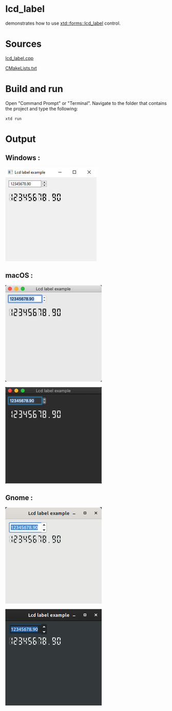 # lcd_label

demonstrates how to use [xtd::forms::lcd_label](../../../src/xtd_forms/include/xtd/forms/lcd_label.hpp) control.

# Sources

[lcd_label.cpp](lcd_label.cpp)

[CMakeLists.txt](CMakeLists.txt)

# Build and run

Open "Command Prompt" or "Terminal". Navigate to the folder that contains the project and type the following:

```shell
xtd run
```

# Output

## Windows :

![Screenshot](../../../docs/pictures/examples/lcd_label_w.png)

## macOS :

![Screenshot](../../../docs/pictures/examples/lcd_label_m.png)

![Screenshot](../../../docs/pictures/examples/lcd_label_md.png)

## Gnome :

![Screenshot](../../../docs/pictures/examples/lcd_label_g.png)

![Screenshot](../../../docs/pictures/examples/lcd_label_gd.png)
